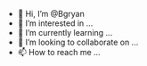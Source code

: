 - 👋 Hi, I’m @Bgryan
- 👀 I’m interested in ...
- 🌱 I’m currently learning ...
- 💞️ I’m looking to collaborate on ...
- 📫 How to reach me ...

<!---
Bgryan/Bgryan is a ✨ special ✨ repository because its `README.md` (this file) appears on your GitHub profile.
You can click the Preview link to take a look at your changes.
--->
